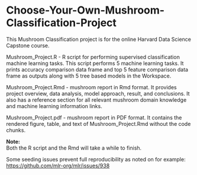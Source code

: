 # Choose-Your-Own-Mushroom-Classification-Project

This Mushroom Classification project is for the online Harvard Data Science Capstone course. 

Mushroom_Project.R - R script for performing supervised classification machine learning tasks. This script performs 5 machine learning tasks. It prints accuracy comparison data frame and top 5 feature comparison data frame as outputs along with 5 tree based models in the Workspace.

Mushroom_Project.Rmd - mushroom report in Rmd format. It provides project overview, data analysis, model approach, result, and conclusions. It also has a reference section for all relevant mushroom domain knowledge and machine learning information links.

Mushroom_Project.pdf - mushroom report in PDF format. It contains the rendered figure, table, and text of Mushroom_Project.Rmd without the code chunks.

**Note:**  
Both the R script and the Rmd will take a while to finish.  

Some seeding issues prevent full reproducibility as noted on for example: https://github.com/mlr-org/mlr/issues/938 
